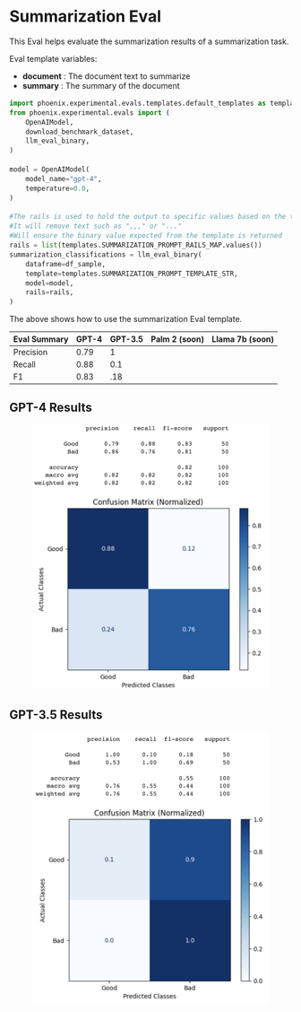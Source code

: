 # Summarization Eval

This Eval helps evaluate the summarization results of a summarization task.

Eval template variables:

* **document** : The document text to summarize
* **summary** : The summary of the document

```python
import phoenix.experimental.evals.templates.default_templates as templates
from phoenix.experimental.evals import (
    OpenAIModel,
    download_benchmark_dataset,
    llm_eval_binary,
)

model = OpenAIModel(
    model_name="gpt-4",
    temperature=0.0,
)

#The rails is used to hold the output to specific values based on the template
#It will remove text such as ",,," or "..."
#Will ensure the binary value expected from the template is returned 
rails = list(templates.SUMMARIZATION_PROMPT_RAILS_MAP.values())
summarization_classifications = llm_eval_binary(
    dataframe=df_sample,
    template=templates.SUMMARIZATION_PROMPT_TEMPLATE_STR,
    model=model,
    rails=rails,
)
```

The above shows how to use the summarization Eval template.



| Eval Summary | GPT-4 | GPT-3.5 | Palm 2 (soon) | Llama 7b (soon) |
| ------------ | ----- | ------- | ------------- | --------------- |
| Precision    | 0.79  | 1       |               |                 |
| Recall       | 0.88  | 0.1     |               |                 |
| F1           | 0.83  | .18     |               |                 |

## GPT-4 Results



<figure><img src="../../.gitbook/assets/Screenshot 2023-09-18 at 12.04.55 PM.png" alt=""><figcaption></figcaption></figure>

## GPT-3.5 Results

<figure><img src="../../.gitbook/assets/Screenshot 2023-09-18 at 12.05.02 PM (2).png" alt=""><figcaption></figcaption></figure>

